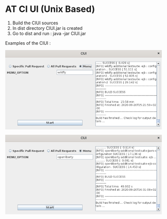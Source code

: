 AT CI UI (Unix Based)
========================

1. Build the CIUI sources
2. In dist directory CIUI.jar is created
3. Go to dist and run : java -jar CIUI.jar


Examples of the CIUI :


![Testing wildfly...](./CImenu1.png?raw=true "Testing wildfly...")

![Testing openliberty...](./CIMenu2.png?raw=true "Testing openliberty...")


